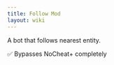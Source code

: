 ```yaml
---
title: Follow Mod
layout: wiki
---
```

A bot that follows nearest entity.

:white_check_mark: Bypasses NoCheat+ completely

